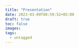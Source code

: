 ```yaml
---
title: "Presentation"
date: 2023-03-09T00:59:52+05:00
draft: true
toc: false
images:
tags:
  - untagged
---
```


